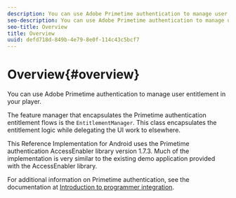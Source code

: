 ```yaml
---
description: You can use Adobe Primetime authentication to manage user entitlement in your player.
seo-description: You can use Adobe Primetime authentication to manage user entitlement in your player.
seo-title: Overview
title: Overview
uuid: defd718d-849b-4e79-8e0f-114c43c5bcf7
---
```


# Overview{#overview}

You can use Adobe Primetime authentication to manage user entitlement in your player.

The feature manager that encapsulates the Primetime authentication entitlement flows is the `EntitlementManager`. This class encapsulates the entitlement logic while delegating the UI work to elsewhere.

This Reference Implementation for Android uses the Primetime authentication AccessEnabler library version 1.7.3. Much of the implementation is very similar to the existing demo application provided with the AccessEnabler library.

For additional information on Primetime authentication, see the documentation at [Introduction to programmer integration](https://tve.helpdocsonline.com/introduction-to-programmer-integration). 
